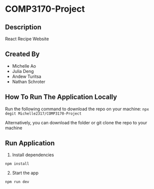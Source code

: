 # COMP3170-Project

## Description
React Recipe Website

## Created By
- Michelle Ao
- Julia Deng
- Andew Turitsa
- Nathan Schroter

## How To Run The Application Locally
Run the following command to download the repo on your machine:
```npx degit Michelle2317/COMP3170-Project```

Alternatively, you can download the folder or git clone the repo to your machine

## Run Application
1. Install dependencies
```
npm install
```
2. Start the app
```
npm run dev
```
